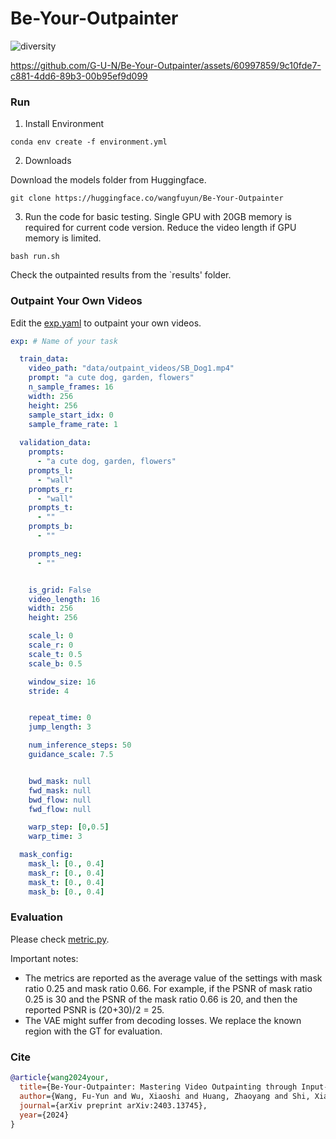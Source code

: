 # Be-Your-Outpainter

![diversity](https://github.com/G-U-N/Be-Your-Outpainter/assets/60997859/0bd3e853-0aa3-4fbc-8e19-32258f39c4c2)


https://github.com/G-U-N/Be-Your-Outpainter/assets/60997859/9c10fde7-c881-4dd6-89b3-00b95ef9d099


### Run

1. Install Environment

```shell
conda env create -f environment.yml
```
2. Downloads

Download the models folder from Huggingface.

```shell
git clone https://huggingface.co/wangfuyun/Be-Your-Outpainter
```

3. Run the code for basic testing. Single GPU with 20GB memory is required for current code version. Reduce the video length if GPU memory is limited. 

```shell
bash run.sh
```
Check the outpainted results from the `results' folder.

### Outpaint Your Own Videos
Edit the [exp.yaml](https://github.com/G-U-N/Be-Your-Outpainter/blob/master/configs/exp.yaml) to outpaint your own videos.
```yaml
exp: # Name of your task

  train_data:
    video_path: "data/outpaint_videos/SB_Dog1.mp4"                            # source video path
    prompt: "a cute dog, garden, flowers"                                     # source video prompts for tuning
    n_sample_frames: 16                                                       # source video length
    width: 256                                                                # source video width
    height: 256                                                               # source video height
    sample_start_idx: 0                                                       # set to 0 by default. Sampling frames from the beginning of the video
    sample_frame_rate: 1                                                      # fps of video 
  
  validation_data:
    prompts:
      - "a cute dog, garden, flowers"                                         # prompts applied for outpainting. 
    prompts_l:
      - "wall"
    prompts_r:
      - "wall"
    prompts_t:
      - ""
    prompts_b:
      - ""

    prompts_neg:
      - ""


    is_grid: False                                                            # set as True to enable prompts_r, prompts_l, prompts_t, prompts_b 
    video_length: 16                                                          # video length. The same as in the train_data config
    width: 256
    height: 256

    scale_l: 0
    scale_r: 0
    scale_t: 0.5                                                              # How to expand the video field. For a 512x512 source video. Set scale_l and scale_r to 0.5, and it will generate 512x(512 + 512 * 0.5 + 512 * 0.5) = 512 x 1024 video.
    scale_b: 0.5

    window_size: 16                                                           # only used in longer video outpainting
    stride: 4


    repeat_time: 0                                                            # set to 4 enable noise regret
    jump_length: 3

    num_inference_steps: 50                                                   # inference steps for outpainting
    guidance_scale: 7.5             


    bwd_mask: null                                                            # not applied
    fwd_mask: null
    bwd_flow: null
    fwd_flow: null

    warp_step: [0,0.5]
    warp_time: 3

  mask_config:                                                                # how to set mask for tuning
    mask_l: [0., 0.4]
    mask_r: [0., 0.4]
    mask_t: [0., 0.4]
    mask_b: [0., 0.4]
```

### Evaluation
Please check [metric.py](https://github.com/G-U-N/Be-Your-Outpainter/blob/master/src/utils/metrics.py).

Important notes:
- The metrics are reported as the average value of the settings with mask ratio 0.25 and mask ratio 0.66. For example, if the PSNR of mask ratio 0.25 is 30 and the PSNR of the mask ratio 0.66 is 20, and then the reported PSNR is (20+30)/2 = 25.
- The VAE might suffer from decoding losses. We replace the known region with the GT for evaluation.

### Cite
```bibtex
@article{wang2024your,
  title={Be-Your-Outpainter: Mastering Video Outpainting through Input-Specific Adaptation},
  author={Wang, Fu-Yun and Wu, Xiaoshi and Huang, Zhaoyang and Shi, Xiaoyu and Shen, Dazhong and Song, Guanglu and Liu, Yu and Li, Hongsheng},
  journal={arXiv preprint arXiv:2403.13745},
  year={2024}
}
```
